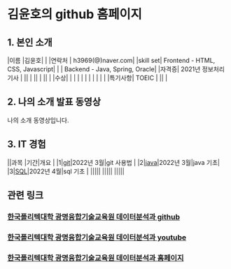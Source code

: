 # 김윤호의 github 홈페이지

## 1. 본인 소개 

|이름 |김윤호| |
|연락처 | h3969(@)naver.com|
|skill set| Frontend - HTML, CSS, Javascript|
| | Backend - Java, Spring, Oracle|
|자격증| 2021년 정보처리기사 |
||  |
||  |
||  |
|수상|   |
| |   |
| | |
| | |
|특기사항|  TOEIC  |
||   |

## 2. 나의 소개 발표 동영상
나의 소개 동영상입니다.




 

## 3. IT 경험

||과목 |기간|개요 |
|1|[git](https://youknowkim.github.io/subject/github)|2022년 3월|git 사용법 |
|2|[java]()|2022년 3월|java 기초|
|3|[SQL]()|2022년 4월|sql 기초 |
|||||
|||||
|||||

## 관련 링크 
### [한국폴리텍대학 광명융합기술교육원 데이터분석과 github](https://koposoftware.github.io)
### [한국폴리텍대학 광명융합기술교육원 데이터분석과 youtube](https://www.youtube.com/channel/UCwTOdBeKnZo83qTpqc8-rTQ)
### [한국폴리텍대학 광명융합기술교육원 데이터분석과 홈페이지](https://www.kopo.ac.kr/gm)
